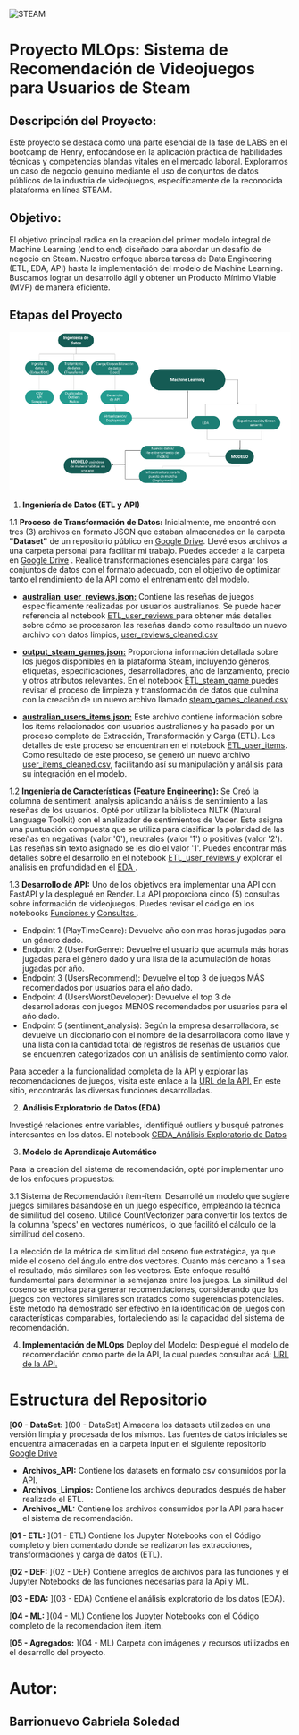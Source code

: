 ![STEAM](2.png)

# Proyecto MLOps: Sistema de Recomendación de Videojuegos para Usuarios de Steam

## Descripción del Proyecto:

Este proyecto se destaca como una parte esencial de la fase de LABS en el bootcamp de Henry, enfocándose en la aplicación práctica de habilidades técnicas y competencias blandas vitales en el mercado laboral. Exploramos un caso de negocio genuino mediante el uso de conjuntos de datos públicos de la industria de videojuegos, específicamente de la reconocida plataforma en línea STEAM.

## Objetivo:

El objetivo principal radica en la creación del primer modelo integral de Machine Learning (end to end) diseñado para abordar un desafío de negocio en Steam. Nuestro enfoque abarca tareas de Data Engineering (ETL, EDA, API) hasta la implementación del modelo de Machine Learning. Buscamos lograr un desarrollo ágil y obtener un Producto Mínimo Viable (MVP) de manera eficiente.

## Etapas del Proyecto

![sistema de recomendación](DiagramaConceptualDelFlujoDeProcesos.png)

1. __Ingeniería de Datos (ETL y API)__ 

1.1 __Proceso de Transformación de Datos:__ Inicialmente, me encontré con tres (3) archivos en formato JSON que estaban almacenados en la carpeta __"Dataset"__ de un repositorio público en [Google Drive](https://drive.google.com/drive/folders/1HqBG2-sUkz_R3h1dZU5F2uAzpRn7BSpj). Llevé esos archivos a una carpeta personal para facilitar mi trabajo. Puedes acceder a la carpeta en [Google Drive](https://drive.google.com/drive/folders/12GjkQx39pIPNU9mpOUL-Xt_MgovpnFkC?usp=sharing) 
. Realicé transformaciones esenciales para cargar los conjuntos de datos con el formato adecuado, con el objetivo de optimizar tanto el rendimiento de la API como el entrenamiento del modelo.

- [__australian_user_reviews.json:__](https://drive.google.com/file/d/1pLc9NEWje5NtPOWFGxsaqk-LSEtTge0B/view?usp=sharing)
 Contiene las reseñas de juegos específicamente realizadas por usuarios australianos. Se puede hacer referencia al notebook  [ETL_user_reviews ](ETL_user_reviews.ipynb)
para obtener más detalles sobre cómo se procesaron las reseñas dando como resultado un nuevo archivo con datos limpios, [user_reviews_cleaned.csv ](user_reviews_cleaned.csv)
- [__output_steam_games.json:__](https://drive.google.com/file/d/1XIz7LXIVt1fLnOtUr8wunN95G1oyuvQS/view?usp=drive_link) 
Proporciona información detallada sobre los juegos disponibles en la plataforma Steam, incluyendo géneros, etiquetas, especificaciones, desarrolladores, año de lanzamiento, precio y otros atributos relevantes. En el notebook  [ETL_steam_game ](ETL_steam_games.ipynb) puedes revisar el proceso de limpieza y transformación de datos que culmina con la creación de un nuevo archivo llamado [steam_games_cleaned.csv](steam_games_cleaned.csv)

- [__australian_users_items.json:__](https://drive.google.com/file/d/14KA5tzCUyneoVpOBKoeC0he9fuCCG5jd/view?usp=drive_link) 
Este archivo contiene información sobre los ítems relacionados con usuarios australianos y ha pasado por un proceso completo de Extracción, Transformación y Carga (ETL). Los detalles de este proceso se encuentran en el notebook [ETL_user_items](ETL_user_items.ipynb). Como resultado de este proceso, se generó un nuevo archivo  [user_items_cleaned.csv](user_items_cleaned.csv), facilitando así su manipulación y análisis para su integración en el modelo.

1.2 __Ingeniería de Características (Feature Engineering):__ Se Creó la columna de sentiment_analysis aplicando análisis de sentimiento a las reseñas de los usuarios. Opté por utilizar la biblioteca NLTK (Natural Language Toolkit) con el analizador de sentimientos de Vader. Este asigna una puntuación compuesta que se utiliza para clasificar la polaridad de las reseñas en negativas (valor '0'), neutrales (valor '1') o positivas (valor '2'). Las reseñas sin texto asignado se les dio el valor '1'. Puedes encontrar más detalles sobre el desarrollo en el notebook [ETL_user_reviews ](ETL_user_reviews.ipynb) y explorar el análisis en profundidad en el [EDA ](analisis_exploratorio_de_datos.ipynb).

1.3 __Desarrollo de API:__ Uno de los objetivos era implementar una API con FastAPI y la desplegué en Render. La API proporciona cinco (5) consultas sobre información de videojuegos. Puedes revisar el código en los notebooks [Funciones ](Funciones.ipynb) y [Consultas ](Arreglos_funciones.ipynb).

- Endpoint 1 (PlayTimeGenre): Devuelve año con mas horas jugadas para un género dado.
- Endpoint 2 (UserForGenre): Devuelve el usuario que acumula más horas jugadas para el género dado y una lista de la acumulación de horas jugadas por año.
- Endpoint 3 (UsersRecommend): Devuelve el top 3 de juegos MÁS recomendados por usuarios para el año dado.
- Endpoint 4 (UsersWorstDeveloper): Devuelve el top 3 de desarrolladoras con juegos MENOS recomendados por usuarios para el año dado.
- Endpoint 5 (sentiment_analysis): Según la empresa desarrolladora, se devuelve un diccionario con el nombre de la desarrolladora como llave y una lista con la cantidad total de registros de reseñas de usuarios que se encuentren categorizados con un análisis de sentimiento como valor.

Para acceder a la funcionalidad completa de la API y explorar las recomendaciones de juegos, visita este enlace a la  [URL de la API.](https://deploy-gabbriela07.onrender.com) En este sitio, encontrarás las diversas funciones desarrolladas. 

2. __Análisis Exploratorio de Datos (EDA)__

Investigé relaciones entre variables, identifiqué outliers y busqué patrones interesantes en los datos. El notebook  [CEDA_Análisis Exploratorio de Datos ](analisis_exploratorio_de_datos.ipynb)

3. __Modelo de Aprendizaje Automático__

Para la creación del sistema de recomendación, opté por implementar uno de los enfoques propuestos:

3.1 Sistema de Recomendación ítem-ítem:
Desarrollé un modelo que sugiere juegos similares basándose en un juego específico, empleando la técnica de similitud del coseno. Utilicé CountVectorizer para convertir los textos de la columna 'specs' en vectores numéricos, lo que facilitó el cálculo de la similitud del coseno.

La elección de la métrica de similitud del coseno fue estratégica, ya que mide el coseno del ángulo entre dos vectores. Cuanto más cercano a 1 sea el resultado, más similares son los vectores. Este enfoque resultó fundamental para determinar la semejanza entre los juegos. La similitud del coseno se emplea para generar recomendaciones, considerando que los juegos con vectores similares son tratados como sugerencias potenciales. Este método ha demostrado ser efectivo en la identificación de juegos con características comparables, fortaleciendo así la capacidad del sistema de recomendación.

4. __Implementación de MLOps__
Deploy del Modelo: Desplegué el modelo de recomendación como parte de la API, la cual puedes consultar acá: [URL de la API.](https://deploy-gabbriela07.onrender.com)


# Estructura del Repositorio

[__00 - DataSet:__ ](00 - DataSet) Almacena los datasets utilizados en una versión limpia y procesada de los mismos. Las fuentes de datos iniciales se encuentra almacenadas en la carpeta input en el siguiente repositorio [Google Drive](https://drive.google.com/drive/folders/12GjkQx39pIPNU9mpOUL-Xt_MgovpnFkC?usp=sharing) 

- __Archivos_API:__ Contiene los datasets en formato csv consumidos por la API.
- __Archivos_Limpios:__ Contiene los archivos depurados después de haber realizado el ETL.
- __Archivos_ML:__ Contiene los archivos consumidos por la API para hacer el sistema de recomendación.

[__01 - ETL:__ ](01 - ETL) Contiene los Jupyter Notebooks con el Código completo y bien comentado donde se realizaron las extracciones, transformaciones y carga de datos (ETL).

[__02 - DEF:__ ](02 - DEF) Contiene arreglos de archivos para las funciones y el Jupyter Notebooks de las funciones necesarias para la Api y ML.

[__03 - EDA:__ ](03 - EDA) Contiene el análisis exploratorio de los datos (EDA).

[__04 - ML:__ ](04 - ML) Contiene los Jupyter Notebooks con el Código completo de la recomendacion item_item.

[__05 - Agregados:__ ](04 - ML) Carpeta con imágenes y recursos utilizados en el desarrollo del proyecto.


# Autor:

## Barrionuevo Gabriela Soledad


